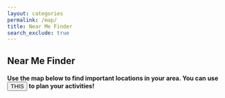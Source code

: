 ```yaml
---
layout: categories
permalink: /map/
title: Near Me Finder
search_exclude: true
---
```

<!--- CSS Styling Sheet-->
<style>

.row {
  align-items: center;
  display: flex;
}
#map {
      height: 700px; /* The height is 400 pixels */
      width: 100%; /* The width is the width of the web page */
}

.column {
  flex: 33.33%;
  padding: 5px;
}
</style>

## Near Me Finder
#### Use the map below to find important locations in your area. You can use <a href='https://cubnavarro.github.io/Tri2GroupFastpages/markdown/'><button>THIS</button></a> to plan your activities!
<div id="map"></div>

<script src="https://maps.googleapis.com/maps/api/js?key=AIzaSyD0erTF9F5UoSk6YZ4wIWNg0j7vbkSXGcw&callback=initMap&v=weekly" defer></script>
    
<script>                              
      // Initialize and add the map
      function initMap() {
        // The location of Borrego Springs
        var sd = { lat: 32.986370, lng: -117.023491 };

        var map = new google.maps.Map(document.getElementById("map"), {
          zoom: 9,  
          center: sd,
        });

        var markers = [
          {
          coords : {lat: 32.832809, lng: -117.271271}, 
          content: '<p style="color:blue;">House 1-La Jolla</p>' 
          },
          {
          coords : {lat: 32.999780, lng: -117.257200}, 
          content: '<p style="color:blue;">House 2-North Pacific Beach</p>'  
          }, 
          {
          coords : {lat: 32.713631, lng: -117.155602}, 
          content: '<p style="color:blue;">House 3-Downtown San Diego</p> '  
          }, 
          {  
          coords : {lat: 33.158350, lng: -117.032630}, 
          content: '<p style="color:blue;"> Daves Hot Chicken (Food)</p>'  
          }, 
          {
          coords : {lat: 32.912239, lng: -117.147217}, 
          content: '<p style="color:blue;">Raising Canes (Food)</p>'  
          },
          {
          coords : {lat: 32.769939, lng: -117.251091}, 
          content: '<p style="color:blue;">Belmont Park (Activity)</p>'  
          },
          {
          coords : {lat: 33.010290, lng: -116.947480}, 
          content: '<p style="color:blue;">Potato Chip Rock (Activity)</p>'  
          },
	
        ];
      
        // Loop through markers 
        for(var i = 0; i < markers.length; i++) { 
          addMarker(markers[i]); 
        }
                                          
        // Add Marker 
        function addMarker(props){ 
          var marker =  new google.maps.Marker({ 
            position:props.coords, 
            map:map, 
          });

          if(props.content) { 
               var infoWindow = new google.maps.InfoWindow({ 
              content:props.content 
               });
            infoWindow.open(map, marker);
            marker.addListener( 'click', function(){ 
              infoWindow.open(map, marker); 
            });
          }
        }                                          
      }

      window.initMap = initMap;
</script>
<br/>
<br/>
<br/>
<div id="map1"></div>
